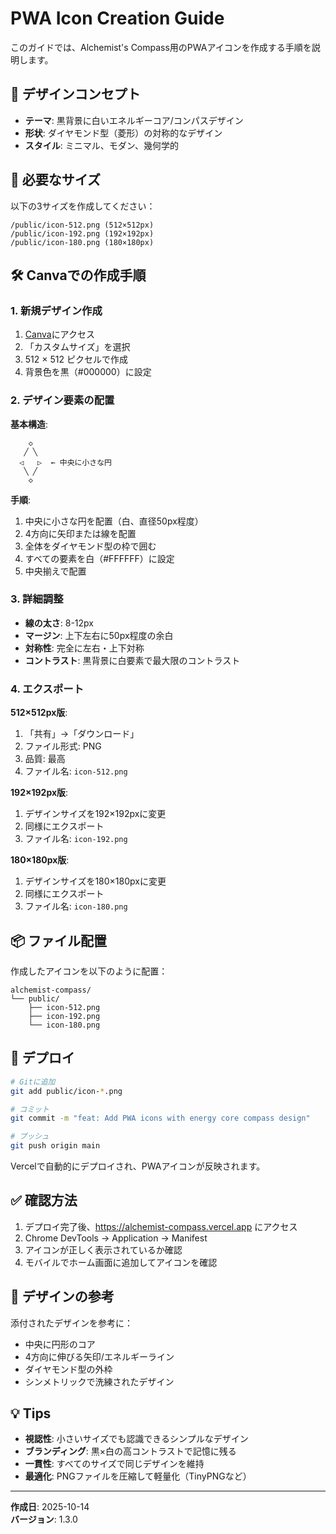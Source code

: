 # PWA Icon Creation Guide

このガイドでは、Alchemist's Compass用のPWAアイコンを作成する手順を説明します。

## 🎨 デザインコンセプト

- **テーマ**: 黒背景に白いエネルギーコア/コンパスデザイン
- **形状**: ダイヤモンド型（菱形）の対称的なデザイン
- **スタイル**: ミニマル、モダン、幾何学的

## 📐 必要なサイズ

以下の3サイズを作成してください：

```
/public/icon-512.png (512×512px)
/public/icon-192.png (192×192px)  
/public/icon-180.png (180×180px)
```

## 🛠️ Canvaでの作成手順

### 1. 新規デザイン作成

1. [Canva](https://www.canva.com/)にアクセス
2. 「カスタムサイズ」を選択
3. 512 × 512 ピクセルで作成
4. 背景色を黒（#000000）に設定

### 2. デザイン要素の配置

**基本構造**:
```
    ◇
   ╱ ╲
  ◁   ▷  ← 中央に小さな円
   ╲ ╱
    ◇
```

**手順**:
1. 中央に小さな円を配置（白、直径50px程度）
2. 4方向に矢印または線を配置
3. 全体をダイヤモンド型の枠で囲む
4. すべての要素を白（#FFFFFF）に設定
5. 中央揃えで配置

### 3. 詳細調整

- **線の太さ**: 8-12px
- **マージン**: 上下左右に50px程度の余白
- **対称性**: 完全に左右・上下対称
- **コントラスト**: 黒背景に白要素で最大限のコントラスト

### 4. エクスポート

**512×512px版**:
1. 「共有」→「ダウンロード」
2. ファイル形式: PNG
3. 品質: 最高
4. ファイル名: `icon-512.png`

**192×192px版**:
1. デザインサイズを192×192pxに変更
2. 同様にエクスポート
3. ファイル名: `icon-192.png`

**180×180px版**:
1. デザインサイズを180×180pxに変更
2. 同様にエクスポート
3. ファイル名: `icon-180.png`

## 📦 ファイル配置

作成したアイコンを以下のように配置：

```
alchemist-compass/
└── public/
    ├── icon-512.png
    ├── icon-192.png
    └── icon-180.png
```

## 🚀 デプロイ

```bash
# Gitに追加
git add public/icon-*.png

# コミット
git commit -m "feat: Add PWA icons with energy core compass design"

# プッシュ
git push origin main
```

Vercelで自動的にデプロイされ、PWAアイコンが反映されます。

## ✅ 確認方法

1. デプロイ完了後、https://alchemist-compass.vercel.app にアクセス
2. Chrome DevTools → Application → Manifest
3. アイコンが正しく表示されているか確認
4. モバイルでホーム画面に追加してアイコンを確認

## 🎨 デザインの参考

添付されたデザインを参考に：
- 中央に円形のコア
- 4方向に伸びる矢印/エネルギーライン
- ダイヤモンド型の外枠
- シンメトリックで洗練されたデザイン

## 💡 Tips

- **視認性**: 小さいサイズでも認識できるシンプルなデザイン
- **ブランディング**: 黒×白の高コントラストで記憶に残る
- **一貫性**: すべてのサイズで同じデザインを維持
- **最適化**: PNGファイルを圧縮して軽量化（TinyPNGなど）

---

**作成日**: 2025-10-14  
**バージョン**: 1.3.0
